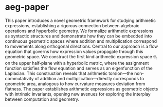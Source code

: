 # aeg-paper

This paper introduces a novel geometric framework for studying arithmetic expressions, 
establishing a rigorous connection between algebraic operations and hyperbolic geometry.
We formalize arithmetic expressions as syntactic structures and demonstrate how they can be embedded into continuous geometric spaces where addition and multiplication correspond to movements along orthogonal directions.
Central to our approach is a flow equation that governs how expression values propagate through this geometric space.
We construct the first kind arithmetic expression space $\mathfrak{E}_1$ on the upper half-plane with a hyperbolic metric,
where the assignment function satisfies the flow equation and serves as an eigenfunction of the Laplacian.
This construction reveals that arithmetic torsion—the non-commutativity of addition and multiplication—directly
corresponds to geometric area, analogous to how curvature measures deviation from flatness.
The paper establishes arithmetic expressions as geometric objects with intrinsic invariants,
opening new avenues for exploring the interplay between computation and geometry.

